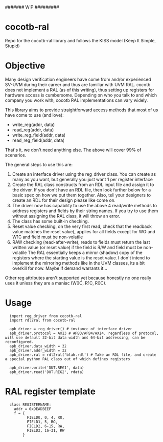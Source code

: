####### WIP #########

# cocotb-ral
Repo for the cocotb-ral library and follows the KISS model (Keep It Simple, Stupid)

# Objective
Many design verification engineers have come from and/or experienced SV-UVM during their career and thus are familiar with UVM RAL.  cocotb does not implement a RAL (as of this writing), thus setting up registers for hardware access is cumbersome.  Depending on who you talk to and which company you work with, cocotb RAL implementations can vary widely.

This library aims to provide straightforward access methods that most of us have come to use (and love):
- write_reg(addr, data)
- read_reg(addr, data)
- write_reg_field(addr, data)
- read_reg_field(addr, data)

That's it, we don't need anything else.  The above will cover 99% of scenarios.

The general steps to use this are:
1. Create an interface driver using the reg_driver class.  You can create as many as you want, but generally you just want 1 per register interface
2. Create the RAL class constructs from an RDL input file and assign it to the driver.  If you don't have an RDL file, then look further below for a basic spec on how we put them together.  Also, tell your designers to create an RDL for their design please like come on.
3. The driver now has capability to use the above 4 read/write methods to address registers and fields by their string names.  If you try to use them without assigning the RAL class, it will throw an error.
4. The class has some built-in checking.
5. Reset value checking, on the very first read, check that the readback value matches the reset value), applies for all fields except for WO and W1C and field must be non-volatile
6. RAW checking (read-after-write), reads to fields must return the last written value (or reset value) if the field is R/W and field must be non-volatile
The RAL essentially keeps a mirror (shadow) copy of the registers where the starting value is the reset value.  I don't intend to implement the mirroring methods like in the UVM classes, its a bit overkill for now.  Maybe if demand warrants it...

Other reg attributes aren't supported yet because honestly no one really uses it unless they are a maniac (W0C, R1C, R0C).

# Usage
```
  import reg_driver from cocotb-ral
  import rdl2ral from cocotb-ral
  
  apb_driver = reg_driver() # instance of interface driver
  apb_driver.protocol = AXI3 # APB3/APB4/AXI4, regardless of protocol, will use default 32-bit data width and 64-bit addressing, can be reconfigured.
  apb_driver.data_width = 32
  apb_driver.addr_width = 32
  apb_driver.ral = rdl2ral('blah.rdl') # Take an RDL file, and create a special python RAL class out of which defines registers
  
  apb_driver.write('DUT.REG1', data)
  apb_driver.read('DUT.REG2', rdata)
```
# RAL register template
```
  class REGISTERNAME:
    addr = 0xDEADBEEF
    f = {
          FIELD0, 0, 4, RO,
          FIELD1, 5, RO,
          FIELD2, 6-15, RW,
          FIELD3, 16-31, RW
        }
```

